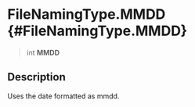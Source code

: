 FileNamingType.MMDD {#FileNamingType.MMDD}
===================

> int **MMDD**

Description
-----------

Uses the date formatted as mmdd.
